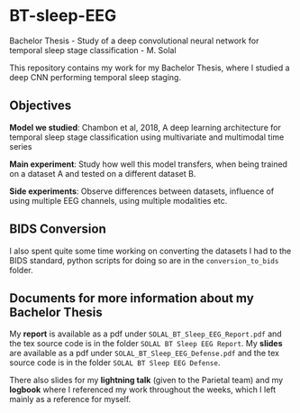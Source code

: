 # BT-sleep-EEG
Bachelor Thesis - Study of a deep convolutional neural network for temporal sleep stage classification - M. Solal

This repository contains my work for my Bachelor Thesis, where I studied a deep CNN performing temporal sleep staging. 


## Objectives

**Model we studied**: Chambon et al, 2018, A deep learning architecture for temporal sleep stage classification using multivariate and multimodal time series

**Main experiment**: Study how well this model transfers, when being trained on a dataset A and tested on a different dataset B. 

**Side experiments**: Observe differences between datasets, influence of using multiple EEG channels, using multiple modalities etc.


## BIDS Conversion

I also spent quite some time working on converting the datasets I had to the BIDS standard, python scripts for doing so are in the `conversion_to_bids` folder. 


## Documents for more information about my Bachelor Thesis

My **report** is available as a pdf under `SOLAL_BT_Sleep_EEG_Report.pdf` and the tex source code is in the folder `SOLAL BT Sleep EEG Report`.
My **slides** are available as a pdf under `SOLAL_BT_Sleep_EEG_Defense.pdf` and the tex source code is in the folder `SOLAL BT Sleep EEG Defense`.

There also slides for my **lightning talk** (given to the Parietal team) and my **logbook** where I referenced my work throughout the weeks, which I left mainly as a reference for myself.
